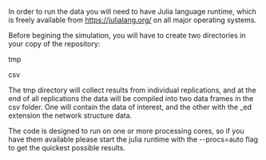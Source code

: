 In order to run the data you will need to have Julia language runtime, which is freely available from https://julialang.org/ on all major operating systems.

Before begining the simulation, you will have to create two directories in your copy of the repository:

tmp

csv

The tmp directory will collect results from individual replications, and at the end of all replications the data will be compiled into two data frames in the csv folder. One will contain the data of interest, and the other with the _ed extension the network structure data.

The code is designed to run on one or more processing cores, so if you have them available please start the julia runtime with the --procs=auto flag to get the quickest possible results.
